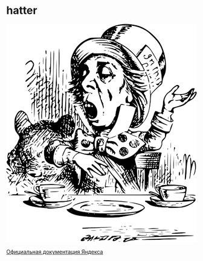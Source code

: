 # hatter
![The Mad Hatter](/hatter-145132_1280.png)

[Официальная документация Яндекса](https://tech.yandex.ru/dialogs/alice/doc/protocol-docpage/)